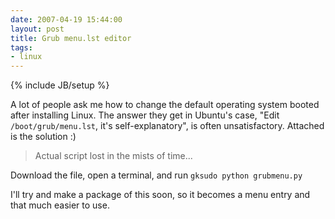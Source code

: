 ```yaml
---
date: 2007-04-19 15:44:00
layout: post
title: Grub menu.lst editor
tags:
- linux
---
```

{% include JB/setup %}

A lot of people ask me how to change the default operating system booted after
installing Linux. The answer they get in Ubuntu's case, "Edit
`/boot/grub/menu.lst`, it's self-explanatory", is often unsatisfactory.
Attached is the solution :)

> Actual script lost in the mists of time...

Download the file, open a terminal, and run `gksudo python grubmenu.py`

I'll try and make a package of this soon, so it becomes a menu entry and that
much easier to use.
